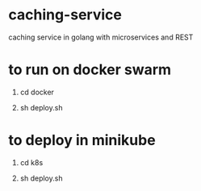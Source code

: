 # caching-service
caching service in golang with microservices and REST

# to run on docker swarm 
1. cd docker

2. sh deploy.sh

# to deploy in minikube
1. cd k8s

2. sh deploy.sh
